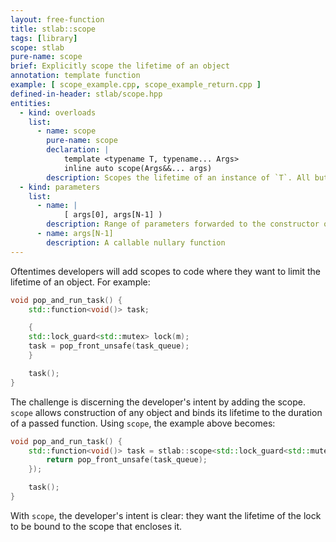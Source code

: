 ```yaml
---
layout: free-function
title: stlab::scope
tags: [library]
scope: stlab
pure-name: scope
brief: Explicitly scope the lifetime of an object
annotation: template function
example: [ scope_example.cpp, scope_example_return.cpp ]
defined-in-header: stlab/scope.hpp
entities:
  - kind: overloads
    list:
      - name: scope
        pure-name: scope
        declaration: |
            template <typename T, typename... Args>
            inline auto scope(Args&&... args)
        description: Scopes the lifetime of an instance of `T`. All but the last parameters are used to construct `T`, while the last parameter is assumed to be a nullary function, and is called. After the nullary function goes out of scope, `T` is destroyed.
  - kind: parameters
    list:
      - name: |
            [ args[0], args[N-1] )
        description: Range of parameters forwarded to the constructor of `T`
      - name: args[N-1]
        description: A callable nullary function
---
```


Oftentimes developers will add scopes to code where they want to limit the lifetime of an object. For example:

~~~c++
void pop_and_run_task() {
    std::function<void()> task;

    {
    std::lock_guard<std::mutex> lock(m);
    task = pop_front_unsafe(task_queue);
    }

    task();
}
~~~

The challenge is discerning the developer's intent by adding the scope. `scope` allows construction of any object and binds its lifetime to the duration of a passed function. Using `scope`, the example above becomes:

~~~c++
void pop_and_run_task() {
    std::function<void()> task = stlab::scope<std::lock_guard<std::mutex>>(m, [&](){
        return pop_front_unsafe(task_queue);
    });

    task();
}
~~~

With `scope`, the developer's intent is clear: they want the lifetime of the lock to be bound to the scope that encloses it.
